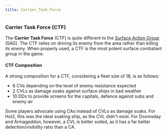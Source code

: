 ```yaml
---
title: Carrier_Task_Force
---
```


### Carrier Task Force (CTF)

The **Carrier Task Force** (CTF) is quite different to the [Surface Action Group](/wiki/Surface_Action_Group "Surface Action Group") (SAG). The CTF relies on driving its enemy from the area rather than killing its enemy. When properly used, a CTF is the most potent surface combatant group in the game.

#### CTF Composition

A strong composition for a CTF, considering a fleet size of 18, is as follows:

- 6 CVs depending on the level of enemy resistance expected
- 2 CVLs as damage soaks against surface ships in bad weather
- 10 DDs to provide screens for the capitals, defence against subs and enemy air

Some players advocate using CAs instead of CVLs as damage soaks. For HoI2, this was the ideal soaking ship, as the CVL didn't exist. For Doomsday and Armageddon, however, a CVL is better suited, as it has a far better detection/visibility ratio than a CA.
